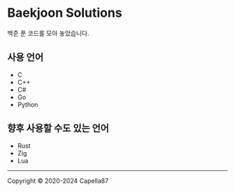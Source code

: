 # Baekjoon Solutions
백준 푼 코드를 모아 놓았습니다.

## 사용 언어
* C
* C++
* C#
* Go
* Python

## 향후 사용할 수도 있는 언어
* Rust
* Zig
* Lua

---
Copyright © 2020-2024 Capella87
